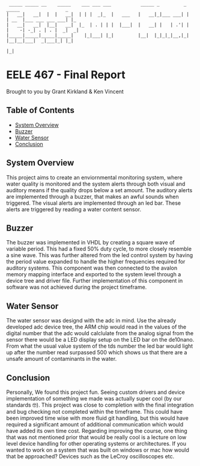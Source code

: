 ```
 _____ _____ __    _____    ___ ___ ___           _____ _         _    _____                 _   
|   __|   __|  |  |   __|  | | |  _|_  |   ___   |   __|_|___ ___| |  | __  |___ ___ ___ ___| |_ 
|   __|   __|  |__|   __|  |_  | . | | |  |___|  |   __| |   | .'| |  |    -| -_| . | . |  _|  _|
|_____|_____|_____|_____|    |_|___| |_|         |__|  |_|_|_|__,|_|  |__|__|___|  _|___|_| |_|  
                                                                                |_|              
```
# EELE 467 - Final Report

Brought to you by Grant Kirkland & Ken Vincent

## Table of Contents
* [System Overview](#system-overview)
* [Buzzer](#buzzer)
* [Water Sensor](#water-sensor)
* [Conclusion](#conclusion)

## System Overview

This project aims to create an enviornmental monitoring system, where water quality is monitored and the system alerts through both visual and auditory means if the quality drops below a set amount. The auditory alerts are implemented through a buzzer, that makes an awful sounds when triggered. The visual alerts are implemented through an led bar. These alerts are triggered by reading a water content sensor.

## Buzzer

The buzzer was implemented in VHDL by creating a square wave of variable period. This had a fixed 50% duty cycle, to more closely resemble a sine wave. This was further altered from the led control system by having the period value expanded to handle the higher frequencies required for auditory systems. This component was then connected to the avalon memory mapping interface and exported to the system level through a device tree and driver file. Further implementation of this component in software was not achieved during the project timeframe.

## Water Sensor
The water sensor was designd with the adc in mind. Use the already developed adc device tree, the ARM chip would read in the values of the digital number that the adc would calclulate from the analog signal from the sensor there would be a LED display setup on the LED bar on the de10nano. From what the usual value system of the tds number the led bar would light up after the number read surpassed 500 which shows us that there are a unsafe amount of contaminants in the water.

## Conclusion

Personally, We found this project fun. Seeing custom drivers and device implementation of something we made was actually super cool (by our standards 🤓). This project was close to completion with the final integration and bug checking not completed within the timeframe. This could have been improved time wise with more fluid git handling, but this would have required a significant amount of additional communication which would have added its own time cost. Regarding improving the course, one thing that was not mentioned prior that would be really cool is a lecture on low level device handling for other operating systems or architectures. If you wanted to work on a system that was built on windows or mac how would that be approached? Devices such as the LeCroy oscilloscopes etc. 